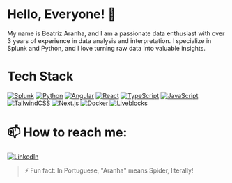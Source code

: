 # Hello, Everyone! 👋

My name is Beatriz Aranha, and I am a passionate data enthusiast with over 3 years of experience in data analysis and interpretation. I specialize in Splunk and Python, and I love turning raw data into valuable insights.

# Tech Stack

[![Splunk](https://img.shields.io/badge/Splunk-green?style=for-the-badge&logo=splunk&logoColor=white)](#)
[![Python](https://img.shields.io/badge/Python-blue?style=for-the-badge&logo=python&logoColor=white)](#)
[![Angular](https://img.shields.io/badge/Angular-red?style=for-the-badge&logo=angular&logoColor=white)](#)
[![React](https://img.shields.io/badge/React-blue?style=for-the-badge&logo=react&logoColor=white)](#)
[![TypeScript](https://img.shields.io/badge/TypeScript-blue?style=for-the-badge&logo=typescript&logoColor=white)](#)
[![JavaScript](https://img.shields.io/badge/JavaScript-yellow?style=for-the-badge&logo=javascript&logoColor=white)](#)
[![TailwindCSS](https://img.shields.io/badge/Tailwind_CSS-38B2AC?style=for-the-badge&logo=tailwind-css&logoColor=white)](#)
[![Next.js](https://img.shields.io/badge/Next.js-000000?style=for-the-badge&logo=next-dot-js&logoColor=white)](#)
[![Docker](https://img.shields.io/badge/Docker-2496ED?style=for-the-badge&logo=docker&logoColor=white)](#)
[![Liveblocks](https://img.shields.io/badge/Liveblocks-000000?style=for-the-badge&logo=liveblocks&logoColor=white)](#)




# 📫 How to reach me:

[![LinkedIn](https://img.shields.io/badge/LinkedIn-Connect-blue?style=for-the-badge&logo=linkedin&logoColor=white)](https://www.linkedin.com/in/beatriz-aranha-89b490168/)



>⚡ Fun fact: In Portuguese, "Aranha" means Spider, literally!

